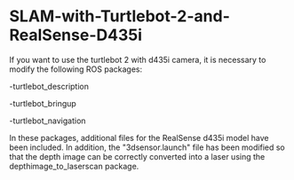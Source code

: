 # SLAM-with-Turtlebot-2-and-RealSense-D435i

If you want to use the turtlebot 2 with d435i camera, it is necessary to modify the following ROS packages:

  -turtlebot_description
  
  -turtlebot_bringup
  
  -turtlebot_navigation

In these packages, additional files for the RealSense d435i model have been included. 
In addition, the "3dsensor.launch" file has been modified so that the depth image can be correctly converted into a laser using the depthimage_to_laserscan package.
